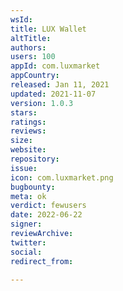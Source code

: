 ```yaml
---
wsId: 
title: LUX Wallet
altTitle: 
authors: 
users: 100
appId: com.luxmarket
appCountry: 
released: Jan 11, 2021
updated: 2021-11-07
version: 1.0.3
stars: 
ratings: 
reviews: 
size: 
website: 
repository: 
issue: 
icon: com.luxmarket.png
bugbounty: 
meta: ok
verdict: fewusers
date: 2022-06-22
signer: 
reviewArchive: 
twitter: 
social: 
redirect_from: 

---
```


